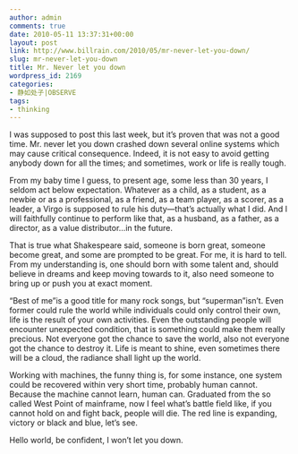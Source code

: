 ```yaml
---
author: admin
comments: true
date: 2010-05-11 13:37:31+00:00
layout: post
link: http://www.billrain.com/2010/05/mr-never-let-you-down/
slug: mr-never-let-you-down
title: Mr. Never let you down
wordpress_id: 2169
categories:
- 静如处子|OBSERVE
tags:
- thinking
---
```


I was supposed to post this last week, but it’s proven that was not a good time. Mr. never let you down crashed down several online systems which may cause critical consequence. Indeed, it is not easy to avoid getting anybody down for all the times; and sometimes, work or life is really tough.

 

From my baby time I guess, to present age, some less than 30 years, I seldom act below expectation. Whatever as a child, as a student, as a newbie or as a professional, as a friend, as a team player, as a scorer, as a leader, a Virgo is supposed to rule his duty—that’s actually what I did. And I will faithfully continue to perform like that, as a husband, as a father, as a director, as a value distributor…in the future.

 

That is true what Shakespeare said, someone is born great, someone become great, and some are prompted to be great. For me, it is hard to tell. From my understanding is, one should born with some talent and, should believe in dreams and keep moving towards to it, also need someone to bring up or push you at exact moment.

 

“Best of me”is a good title for many rock songs, but “superman”isn’t. Even former could rule the world while individuals could only control their own, life is the result of your own activities. Even the outstanding people will encounter unexpected condition, that is something could make them really precious. Not everyone got the chance to save the world, also not everyone got the chance to destroy it. Life is meant to shine, even sometimes there will be a cloud, the radiance shall light up the world.

 

Working with machines, the funny thing is, for some instance, one system could be recovered within very short time, probably human cannot. Because the machine cannot learn, human can. Graduated from the so called West Point of mainframe, now I feel what’s battle field like, if you cannot hold on and fight back, people will die. The red line is expanding, victory or black and blue, let’s see.

 

Hello world, be confident, I won’t let you down.

